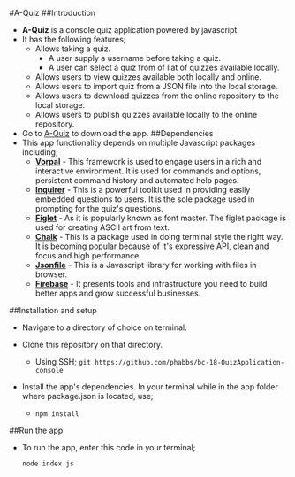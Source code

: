#A-Quiz
##Introduction
* **A-Quiz** is a console quiz application powered by javascript.
* It has the following features;
	* Allows taking a quiz.
		* A user supply a username before taking a quiz.
		* A user can select a quiz from of liat of quizzes available locally.
	* Allows users to view quizzes available both locally and online.
	* Allows users to import quiz from a JSON file into the local storage.
	* Allows users to download quizzes from the online repository to the local storage.
	* Allows users to publish quizzes available locally to the online repository.
* Go to [A-Quiz](https://github.com/phabbs/bc-18-QuizApplication-console) to download the app.
##Dependencies
* This app functionality depends on multiple Javascript packages including;
	* [**Vorpal**](http://vorpal.js.org/) - This framework is used to engage users in a rich and interactive environment. It is used for commands and options, persistent command history and automated help pages.
	* [**Inquirer**](https://www.npmjs.com/package/inquirer-test) - This is a powerful toolkit used in providing easily embedded questions to users. It is the sole package used in prompting for the quiz's questions.
	* [**Figlet**](https://www.npmjs.com/package/figlet) - As it is popularly known as font master. The figlet package is used for creating ASCII art from text.
	* [**Chalk**](https://www.npmjs.com/package/chalk) - This is a package used in doing terminal style the right way. It is becoming popular because of it's expressive API, clean and focus and high performance.
	* [**Jsonfile**](https://www.npmjs.com/package/jsfile) - This is a Javascript library for working with files in browser.
	* [**Firebase**](https://firebase.google.com/) - It presents tools and infrastructure you need to build better apps and grow successful businesses.

##Installation and setup

* Navigate to a directory of choice on terminal.
* Clone this repository on that directory.
	* Using SSH;
		```git https://github.com/phabbs/bc-18-QuizApplication-console```

* Install the app's dependencies. In your terminal while in the app folder where package.json is located, use;
	* ```npm install```

##Run the app
* To run the app, enter this code in your terminal;

	```node index.js```
